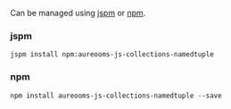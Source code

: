 Can be managed using
[jspm](http://jspm.io)
or [npm](https://github.com/npm/npm).

### jspm
```terminal
jspm install npm:aureooms-js-collections-namedtuple
```

### npm
```terminal
npm install aureooms-js-collections-namedtuple --save
```
